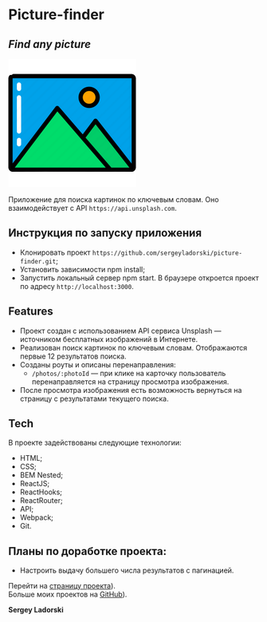 # Picture-finder

## _Find any picture_

[![Mesto](./public/favicon.png)](https://sergeyladorski.github.io/picture-finder/)

Приложение для поиска картинок по ключевым словам. Оно взаимодействует c API `https://api.unsplash.com`.

## Инструкция по запуску приложения

- Клонировать проект `https://github.com/sergeyladorski/picture-finder.git`;
- Установить зависимости npm install;
- Запустить локальный сервер npm start. В браузере откроется проект по адресу `http://localhost:3000`.

## Features

- Проект создан c использованием API сервиса Unsplash — источником бесплатных изображений в Интернете.
- Реализован поиск картинок по ключевым словам. Отображаются первые 12 результатов поиска.
- Созданы роуты и описаны перенаправления:
  - `/photos/:photoId` — при клике на карточку пользователь перенаправляется на страницу просмотра изображения.
- После просмотра изображения есть возможность вернуться на страницу с результатами текущего поиска.

## Tech

В проекте задействованы следующие технологии:

- HTML;
- CSS;
- BEM Nested;
- ReactJS;
- ReactHooks;
- ReactRouter;
- API;
- Webpack;
- Git.

## Планы по доработке проекта:

- Настроить выдачу большего числа результатов с пагинацией.

Перейти на [страницу проекта](https://sergeyladorski.github.io/picture-finder/)).  
Больше моих проектов на [GitHub](https://github.com/sergeyladorski)).

**Sergey Ladorski**